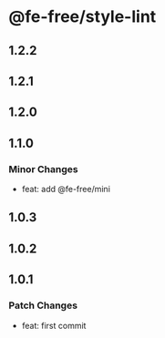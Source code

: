 # @fe-free/style-lint

## 1.2.2

## 1.2.1

## 1.2.0

## 1.1.0

### Minor Changes

- feat: add @fe-free/mini

## 1.0.3

## 1.0.2

## 1.0.1

### Patch Changes

- feat: first commit
